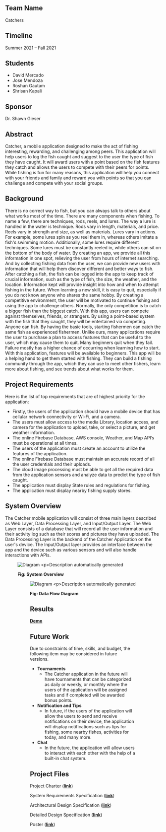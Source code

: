 <!-- wp:heading -->
<h2><strong>Team Name</strong></h2>
<!-- /wp:heading -->

<!-- wp:paragraph -->
<p>Catchers</p>
<!-- /wp:paragraph -->

<!-- wp:heading -->
<h2><strong>Timeline</strong></h2>
<!-- /wp:heading -->

<!-- wp:paragraph -->
<p>Summer 2021 – Fall 2021</p>
<!-- /wp:paragraph -->

<!-- wp:heading -->
<h2><strong>Students</strong></h2>
<!-- /wp:heading -->

<!-- wp:list -->
<ul><li>David Mercado</li><li>Jose Mendoza</li><li>Roshan Gautam</li><li>Shrisan Kapali</li></ul>
<!-- /wp:list -->

<!-- wp:heading -->
<h2><strong>Sponsor</strong></h2>
<!-- /wp:heading -->

<!-- wp:paragraph -->
<p>Dr. Shawn Gieser</p>
<!-- /wp:paragraph -->

<!-- wp:heading -->
<h2><strong>Abstract</strong></h2>
<!-- /wp:heading -->

<!-- wp:paragraph -->
<p>Catcher, a mobile application designed to make the act of fishing interesting, rewarding, and challenging among peers. This application will help users to log the fish caught and suggest to the user the type of fish they have caught. It will award users with a point based on the fish features they catch and allows the users to compete with their peers for points. While fishing is fun for many reasons, this application will help you connect with your friends and family and reward you with points so that you can challenge and compete with your social groups.&nbsp;</p>
<!-- /wp:paragraph -->

<!-- wp:heading -->
<h2><strong>Background</strong></h2>
<!-- /wp:heading -->

<!-- wp:paragraph -->
<p>There is no correct way to fish, but you can always talk to others about what works most of the time. There are many components when fishing. To name a few, there are techniques, rods, reels, and lures. The way a lure is handled in the water is technique. Rods vary in length, materials, and price. Reels vary in strength and size, as well as materials. Lures vary in actions. For example, some lures spin as you reel them in, whereas others imitate a fish's swimming motion. Additionally, some lures require different techniques. Some lures must be constantly reeled in, while others can sit on the bottom of the body of water. By creating an app, we provide all this information in one spot, relieving the user from hours of internet searching. And by collecting fishing data from the user, we can provide new users with information that will help them discover different and better ways to fish. After catching a fish, the fish can be logged into the app to keep track of crucial information, such as the type of fish, the size, the weather, and the location. Information kept will provide insight into how and when to attempt fishing in the future. When learning a new skill, it is easy to quit, especially if you do not know anyone who shares the same hobby. By creating a competitive environment, the user will be motivated to continue fishing and using the app to challenge others. Normally, the only competition is to catch a bigger fish than the biggest catch. With this app, users can compete against themselves, friends, or strangers. By using a point-based system with the fish that they caught, they will be entertained via competing. Anyone can fish. By having the basic tools, starting fishermen can catch the same fish as experienced fishermen. Unlike ours, many applications require the user to purchase a plan to access features that can be useful to the user, which may cause them to quit. Many beginners quit when they fail. Failure mostly has a higher chance of occurring when learning how to start. With this application, features will be available to beginners. This app will be a helping hand to get them started with fishing. They can build a fishing community through the app, which they can use to meet other fishers, learn more about fishing, and see trends about what works for them.</p>
<!-- /wp:paragraph -->

<!-- wp:heading -->
<h2><strong>Project Requirements</strong></h2>
<!-- /wp:heading -->

<!-- wp:paragraph -->
<p>Here is the list of top requirements that are of highest priority for the application:</p>
<!-- /wp:paragraph -->

<!-- wp:list -->
<ul><li>Firstly, the users of the application should have a mobile device that has cellular network connectivity or Wi-Fi, and a camera.</li><li>The users must allow access to the media Library, location access, and camera for the application to upload, take, or select a picture, and get weather information.&nbsp;</li><li>The online Firebase Database, AWS console, Weather, and Map API’s must be operational at all times.</li><li>The users of the application must create an account to utilize the features of the application.</li><li>The online Firebase Database must maintain an accurate record of all the user credentials and their uploads.&nbsp;</li><li>The cloud image processing must be able to get all the required data from the application sensors and analyze data to predict the type of fish caught.</li><li>The application must display State rules and regulations for fishing.</li><li>The application must display nearby fishing supply stores.</li></ul>
<!-- /wp:list -->

<!-- wp:heading -->
<h2><strong>System Overview</strong></h2>
<!-- /wp:heading -->

<!-- wp:paragraph -->
<p>The Catcher mobile application will consist of three main layers described as Web Layer, Data Processing Layer, and Input/Output Layer. The Web Layer consists of a database that will record all the user information and their activity log such as their scores and pictures they have uploaded. The Data Processing Layer is the backend of the Catcher Application on the user's device. The Input/Output layer provides an interface between the app and the device such as various sensors and will also handle interactions with APIs.&nbsp;</p>
<!-- /wp:paragraph -->

<!-- wp:image -->
<figure class="wp-block-image"><img src="https://lh4.googleusercontent.com/pw9OzNLEgq6p40Kg0xJVULJfUAeGI5U33R1GOsA-IGd7UyO8YiqamF8DaKo26ikyHAEiOrJUH3-hJABiBe2MYJRrFRHeipmWMwhgrJqyy4OWkNOqRrhGVU1cbONYz1iuQZ6iA3E" alt="Diagram

Description automatically generated"/></figure>
<!-- /wp:image -->

<!-- wp:paragraph {"align":"center"} -->
<p class="has-text-align-center"><strong> Fig: System Overview</strong></p>
<!-- /wp:paragraph -->

<!-- wp:image -->
<figure class="wp-block-image"><img src="https://lh5.googleusercontent.com/_OT2bz98B4hJcwS-1OltHgc6T4RPvZbluiBpNXQf9Nt_G8AZ21zomsLRLHKU4_n8yAK5Fi7EcHGuUXG0g2I1zbez0b8zYWMneC2jy6j_RN96vyN4zdqePasGK1fkVCcdOf7Chxc" alt="Diagram

Description automatically generated"/></figure>
<!-- /wp:image -->

<!-- wp:paragraph {"align":"center"} -->
<p class="has-text-align-center"><strong>Fig: Data Flow Diagram</strong></p>
<!-- /wp:paragraph -->

<!-- wp:heading -->
<h2><strong>Results</strong></h2>
<!-- /wp:heading -->

<!-- wp:paragraph -->
<a href="https://www.youtube.com/watch?v=8xErcC7ZlZA&ab_channel=ShrisanKapali" data-type="URL" target="_blank" rel="noreferrer noopener"><strong>Demo</strong></a>
<!-- /wp:paragraph -->

<!-- wp:heading -->
<h2><strong>Future Work</strong></h2>
<!-- /wp:heading -->

<!-- wp:paragraph -->
<p>Due to constraints of time, skills, and budget, the following item may be considered in future versions.</p>
<!-- /wp:paragraph -->

<!-- wp:list -->
<ul><li><strong>Tournaments</strong><ul><li>The Catcher application in the future will have tournaments that can be categorized as daily or weekly, or monthly where the users of the application will be assigned tasks and if completed will be awarded bonus points.&nbsp;</li></ul></li><li><strong>Notification and Tips</strong><ul><li>In future, if the users of the application will allow the users to send and receive notifications on their device, the application will display notifications such as tips for fishing, some nearby fishes, activities for today, and many more.&nbsp;</li></ul></li><li><strong>Chat</strong><ul><li>In the future, the application will allow users to interact with each other with the help of a built-in chat system.</li></ul></li></ul>
<!-- /wp:list -->

<!-- wp:heading -->
<h2><strong>Project Files</strong></h2>
<!-- /wp:heading -->

<!-- wp:paragraph -->
<p>Project Charter (<a href="https://drive.google.com/file/d/1LtvG_WNYiwkkfBKLxX9H0A2NaG1b36S9/view?usp=sharing" data-type="URL" target="_blank" rel="noreferrer noopener"><strong>link</strong></a>)</p>
<!-- /wp:paragraph -->

<!-- wp:paragraph -->
<p>System Requirements Specification (<a href="https://drive.google.com/file/d/1fEuA3pG4OaW37Eeob4_52GNvQ3RHLbd5/view?usp=sharing" data-type="URL" target="_blank" rel="noreferrer noopener"><strong>link</strong></a>)</p>
<!-- /wp:paragraph -->

<!-- wp:paragraph -->
<p>Architectural Design Specification (<a href="https://drive.google.com/file/d/1YE_4wmxrJ5_HoxeTWpuFJ5ulfPzlACZ1/view?usp=sharing" data-type="URL" target="_blank" rel="noreferrer noopener"><strong>link</strong></a>)</p>
<!-- /wp:paragraph -->

<!-- wp:paragraph -->
<p>Detailed Design Specification (<a href="https://drive.google.com/file/d/1Al0wW5tWWSn3fskK_ccAM1PCyAIv5c09/view?usp=sharing" data-type="URL" target="_blank" rel="noreferrer noopener"><strong>link</strong></a>)</p>
<!-- /wp:paragraph -->

<!-- wp:paragraph -->
<p>Poster (<a href="https://drive.google.com/file/d/1YseVeyrqguJmijsd4wSqXvKiLclDsajc/view" data-type="URL" target="_blank" rel="noreferrer noopener"><strong>link</strong></a>)</p>
<!-- /wp:paragraph -->
